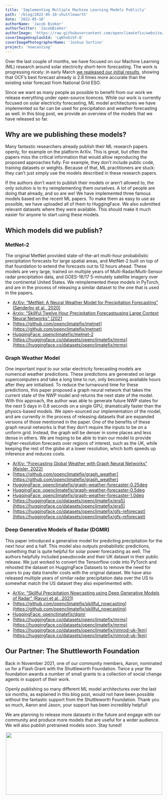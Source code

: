 ```yaml
---
title: 'Implementing Multiple Machine Learning Models Publicly'
path: '/blog/2022-05-10-shuttleworth'
date: '2022-05-10'
authorName: 'Jacob Bieker'
authorTwitter: 'JacobBieker'
authorImage: 'https://raw.githubusercontent.com/openclimatefix/website/master/src/images/people/jacob.jpg'
coverImageUnsplashId: 'LqKhnDzSF-8'
coverImagePhotographerName: 'Joshua Sortino'
project: 'nowcasting'
---
```


Over the last couple of months, we have focused on our Machine Learning (ML) research around solar electricity short-term forecasting. The work is progressing nicely: in early March [we realeased our initial results](https://www.openclimatefix.org/blog/2022-03-02-first-results), showing that OCF’s best forecast already is 2.8 times more accurate than the existing solar forecast from National Grid ESO.

Since we want as many people as possible to benefit from our work we release everything under open-source licences. While our work is currently focused on solar electricity forecasting, ML model architectures we have implemented so far can be used for precipitation and weather forecasting as well. In this blog post, we provide an overview of the models that we have released so far. 


## Why are we publishing these models?

Many fantastic researchers already publish their ML research papers openly, for example on the platform ArXiv. This is great, but often the papers miss the critical information that would allow reproducing the proposed approaches fully. For example, they don’t include public code, training datasets or weights. Because of that, ML practitioners are stuck: they can’t just simply use the models described in these research papers.

If the authors don’t want to publish their models or aren’t allowed to, the only solution is to try reimplementing them ourselves. A lot of people are doing that already, and so are we! We have implemented three famous models based on the recent ML papers. To make them as easy to use as possible, we have uploaded all of them to HuggingFace. We also submitted relevant datasets where they were available. This should make it much easier for anyone to start using these models.

## Which models did we publish?
### MetNet-2

The original MetNet provided state-of-the-art multi-hour probabilistic precipitation forecasts for large spatial areas, and MetNet-2 built on top of that foundation to extend the forecasts out to 12 hours ahead. These models are very large, trained on multiple years of Multi-Radar/Multi-Sensor radar precipitation data, and GOES-16/17 5-minutely satellite imagery over the continental United States. We reimplemented these models in PyTorch, and are in the process of releasing a similar dataset to the one that is used in the papers. 

- [ArXiv: “MetNet: A Neural Weather Model for Precipitation Forecasting” (Sønderby et al., 2020)](https://arxiv.org/abs/2003.12140)
- [Arxiv: “Skillful Twelve Hour Precipitation Forecastsusing Large Context Neural Networks” (2021](https://arxiv.org/abs/2003.12140)
- [https://github.com/openclimatefix/metnet](https://github.com/openclimatefix/metnet)
- [HuggingFace: openclimatefix/metnet-2](https://huggingface.co/openclimatefix/metnet-2)
- [https://huggingface.co/datasets/openclimatefix/mrms](https://huggingface.co/datasets/openclimatefix/mrms)

### Graph Weather Model

One important input to our solar electricity forecasting models are numerical weather predictions. These predictions are generated on large supercomputers and take a long time to run, only becoming available hours after they are initialised. To reduce the turnaround time for these predictions, this paper proposed a graph neural network that takes the current state of the NWP model and returns the next state of the model. With this approach, the author was able to generate future NWP states for the next 5 days in 0.8 seconds on a single GPU, dramatically faster than the physics-based models. We open-sourced our implementation of the model, and are currently in the process of releasing datasets that are expanded versions of those mentioned in the paper. 
One of the benefits of these graph neural networks is that they don’t require the inputs to be on a uniform grid. Instead, the graph will be denser in some places and less dense in others. We are hoping to be able to train our model to provide higher-resolution forecasts over regions of interest, such as the UK, while keeping the rest of the globe at a lower resolution, which both speeds up inference and reduces costs. 

- [ArXiv: “Forecasting Global Weather with Graph Neural Networks” (Keisler, 2022)](https://arxiv.org/abs/2202.07575)
- [https://github.com/openclimatefix/graph_weather](https://github.com/openclimatefix/graph_weather)
- [HuggingFace: openclimatefix/graph-weather-forecaster-0.25deg](https://huggingface.co/openclimatefix/graph-weather-forecaster-0.25deg)
- [HuggingFace: openclimatefix/graph-weather-forecaster-0.5deg](https://huggingface.co/openclimatefix/graph-weather-forecaster-0.5deg)
- [HuggingFace: openclimatefix/graph-weather-forecaster-1.0deg](https://huggingface.co/openclimatefix/graph-weather-forecaster-1.0deg)
- [https://huggingface.co/datasets/openclimatefix/era5](https://huggingface.co/datasets/openclimatefix/era5)
- [https://huggingface.co/datasets/openclimatefix/gfs-reforecast](https://huggingface.co/datasets/openclimatefix/gfs-reforecast)

### Deep Generative Models of Radar (DGMR)
This paper introduced a generative model for predicting precipitation for the next hour and a half. This model also outputs probabilistic predictions, something that is quite helpful for solar power forecasting as well. The authors helpfully included pseudocode and their UK dataset in their public release. We just worked to convert the Tensorflow code into PyTorch and rehosted the dataset on HuggingFace Datasets to remove the need for users to pay data transfer costs with the original dataset. We have also released multiple years of similar radar precipitation data over the US to somewhat match the US dataset they also experimented with.

- [ArXiv: “Skillful Precipitation Nowcasting using Deep Generative Models of Radar” (Ravuri et al., 2021)](https://arxiv.org/abs/2104.00954)
- [https://github.com/openclimatefix/skillful_nowcasting](https://github.com/openclimatefix/skillful_nowcasting)
- [HuggingFace: openclimatefix/dgmr](https://huggingface.co/openclimatefix/dgmr)
- [https://huggingface.co/datasets/openclimatefix/mrms](https://huggingface.co/datasets/openclimatefix/mrms)
- [https://huggingface.co/datasets/openclimatefix/nimrod-uk-1km](https://huggingface.co/datasets/openclimatefix/nimrod-uk-1km)


## Our Partner: The Shuttleworth Foundation
Back in November 2021, one of our community members, Aaron, nominated us for a Flash Grant with the Shuttleworth Foundation. Twice a year the foundation awards a number of small grants to a collection of social change agents in support of their work.

Openly publishing so many different ML model architectures over the last six months, as explained in this blog post, would not have been possible without the fantastic support from the Shuttleworth Foundation. Thank you so much, Aaron and Jason, your support has been incredibly helpful!

We are planning to release more datasets in the future and engage with our community and produce more models that are useful for a wider audience. We will also publish pretrained models soon. Stay tuned!

<p align="center"><img src="https://github.com/openclimatefix/website/blob/main/src/images/logos/shuttleworth.jpg" width="500" height="200"></p>

